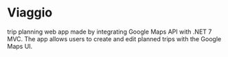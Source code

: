 # Viaggio

trip planning web app made by integrating Google Maps API with .NET 7 MVC. The app allows users to create and edit planned trips with the Google Maps UI.
